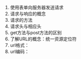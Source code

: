 1. 使用表单向服务器发送请求
2. 请求与响应的概念
3. 请求的方法
4. 请求头与相应头
5. get方法与post方法的区别
6. 了解URL的概念：统一资源定位符
7. url格式：
8. url编码：